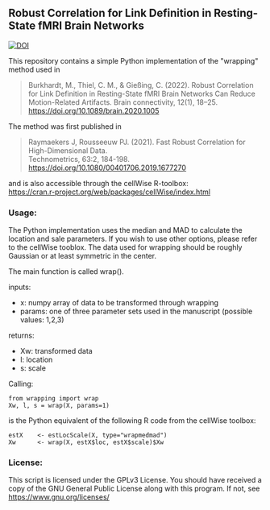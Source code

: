 ## Robust Correlation for Link Definition in Resting-State fMRI Brain Networks
[![DOI](https://img.shields.io/badge/DOI-10.1089%2Fbrain.2020.1005-blue)](https://www.liebertpub.com/doi/10.1089/brain.2020.1005)

This repository contains a simple Python implementation of the "wrapping" method used in

> Burkhardt, M., Thiel, C. M., & Gießing, C. (2022). Robust Correlation for Link Definition in Resting-State fMRI Brain Networks
> Can Reduce Motion-Related Artifacts. Brain connectivity, 12(1), 18–25. https://doi.org/10.1089/brain.2020.1005

The method was first published in

> Raymaekers J, Rousseeuw PJ. (2021). Fast Robust Correlation for High-Dimensional Data.\
> Technometrics, 63:2, 184-198. https://doi.org/10.1080/00401706.2019.1677270

and is also accessible through the cellWise R-toolbox:\
https://cran.r-project.org/web/packages/cellWise/index.html

### Usage:

The Python implementation uses the median and MAD to calculate the location and sale parameters. If you wish to use other options, please refer to the cellWise tooblox.
The data used for wrapping should be roughly Gaussian or at least symmetric in the center.

The main function is called wrap().

inputs:
* x: numpy array of data to be transformed through wrapping 
* params: one of three parameter sets used in the manuscript (possible values: 1,2,3)

returns:
*   Xw: transformed data
*   l: location
*   s: scale

Calling:

```
from wrapping import wrap
Xw, l, s = wrap(X, params=1)
```

is the Python equivalent of the following R code from the cellWise toolbox:

```
estX    <- estLocScale(X, type="wrapmedmad")
Xw      <- wrap(X, estX$loc, estX$scale)$Xw
```

### License:
This script is licensed under the GPLv3 License.
You should have received a copy of the GNU General Public License along with this program. If not, see <https://www.gnu.org/licenses/>
